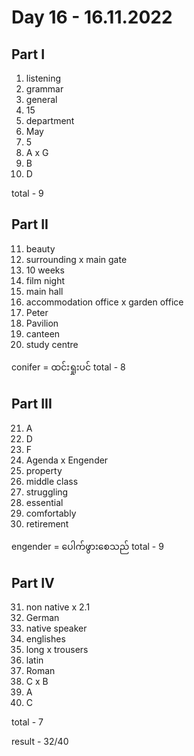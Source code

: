 # Day 16 - 16.11.2022

## Part I

1. listening
2. grammar
3. general
4. 15
5. department
6. May
7. 5
8. A x G
9. B
10. D

total - 9

## Part II

11. beauty
12. surrounding x main gate
13. 10 weeks
14. film night
15. main hall
16. accommodation office x garden office
17. Peter
18. Pavilion
19. canteen
20. study centre

conifer = ထင်းရှုးပင်
total - 8

## Part III

21. A
22. D
23. F
24. Agenda x Engender
25. property
26. middle class
27. struggling
28. essential
29. comfortably
30. retirement

engender = ပေါက်ဖွားစေသည်
total - 9

## Part IV

31. non native x 2.1
32. German 
33. native speaker
34. englishes
35. long x trousers
36. latin
37. Roman
38. C x B
39. A
40. C

total - 7

result - 32/40